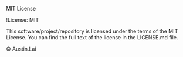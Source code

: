 MIT License

!License: MIT

This software/project/repository is licensed under the terms of the MIT License. You can find the full text of the license in the LICENSE.md file.

© Austin.Lai
